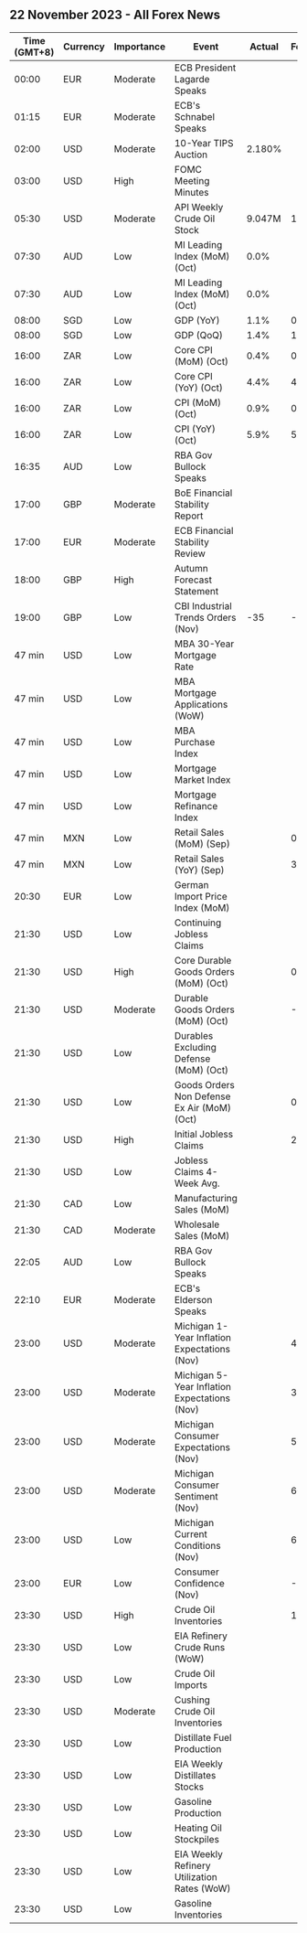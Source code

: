 ## 22 November 2023 - All Forex News

| Time (GMT+8) | Currency | Importance | Event | Actual | Forecast | Previous |
|------|----------|------------|-------|--------|----------|----------|
| 00:00 | EUR | Moderate | ECB President Lagarde Speaks |  |  |  |
| 01:15 | EUR | Moderate | ECB's Schnabel Speaks |  |  |  |
| 02:00 | USD | Moderate | 10-Year TIPS Auction | 2.180% |  | 2.094% |
| 03:00 | USD | High | FOMC Meeting Minutes |  |  |  |
| 05:30 | USD | Moderate | API Weekly Crude Oil Stock | 9.047M | 1.467M | 1.335M |
| 07:30 | AUD | Low | MI Leading Index (MoM) (Oct) | 0.0% |  | 0.1% |
| 07:30 | AUD | Low | MI Leading Index (MoM) (Oct) | 0.0% |  | 0.1% |
| 08:00 | SGD | Low | GDP (YoY) | 1.1% | 0.7% | 0.5% |
| 08:00 | SGD | Low | GDP (QoQ) | 1.4% | 1.0% | 0.1% |
| 16:00 | ZAR | Low | Core CPI (MoM) (Oct) | 0.4% | 0.3% | 0.2% |
| 16:00 | ZAR | Low | Core CPI (YoY) (Oct) | 4.4% | 4.3% | 4.5% |
| 16:00 | ZAR | Low | CPI (MoM) (Oct) | 0.9% | 0.5% | 0.6% |
| 16:00 | ZAR | Low | CPI (YoY) (Oct) | 5.9% | 5.5% | 5.4% |
| 16:35 | AUD | Low | RBA Gov Bullock Speaks |  |  |  |
| 17:00 | GBP | Moderate | BoE Financial Stability Report |  |  |  |
| 17:00 | EUR | Moderate | ECB Financial Stability Review |  |  |  |
| 18:00 | GBP | High | Autumn Forecast Statement |  |  |  |
| 19:00 | GBP | Low | CBI Industrial Trends Orders (Nov) | -35 | -25 | -26 |
| 47 min | USD | Low | MBA 30-Year Mortgage Rate |  |  | 7.61% |
| 47 min | USD | Low | MBA Mortgage Applications (WoW) |  |  | 2.8% |
| 47 min | USD | Low | MBA Purchase Index |  |  | 133.2 |
| 47 min | USD | Low | Mortgage Market Index |  |  | 170.5 |
| 47 min | USD | Low | Mortgage Refinance Index |  |  | 354.3 |
| 47 min | MXN | Low | Retail Sales (MoM) (Sep) |  | 0.3% | -0.4% |
| 47 min | MXN | Low | Retail Sales (YoY) (Sep) |  | 3.6% | 3.2% |
| 20:30 | EUR | Low | German Import Price Index (MoM) |  |  | 1.6% |
| 21:30 | USD | Low | Continuing Jobless Claims |  |  | 1,865K |
| 21:30 | USD | High | Core Durable Goods Orders (MoM) (Oct) |  | 0.1% | 0.5% |
| 21:30 | USD | Moderate | Durable Goods Orders (MoM) (Oct) |  | -3.1% | 4.7% |
| 21:30 | USD | Low | Durables Excluding Defense (MoM) (Oct) |  |  | 5.7% |
| 21:30 | USD | Low | Goods Orders Non Defense Ex Air (MoM) (Oct) |  | 0.1% | 0.6% |
| 21:30 | USD | High | Initial Jobless Claims |  | 225K | 231K |
| 21:30 | USD | Low | Jobless Claims 4-Week Avg. |  |  | 220.25K |
| 21:30 | CAD | Low | Manufacturing Sales (MoM) |  |  | 0.4% |
| 21:30 | CAD | Moderate | Wholesale Sales (MoM) |  |  | 0.4% |
| 22:05 | AUD | Low | RBA Gov Bullock Speaks |  |  |  |
| 22:10 | EUR | Moderate | ECB's Elderson Speaks |  |  |  |
| 23:00 | USD | Moderate | Michigan 1-Year Inflation Expectations (Nov) |  | 4.4% | 4.2% |
| 23:00 | USD | Moderate | Michigan 5-Year Inflation Expectations (Nov) |  | 3.2% | 3.0% |
| 23:00 | USD | Moderate | Michigan Consumer Expectations (Nov) |  | 56.9 | 59.3 |
| 23:00 | USD | Moderate | Michigan Consumer Sentiment (Nov) |  | 60.4 | 63.8 |
| 23:00 | USD | Low | Michigan Current Conditions (Nov) |  | 65.7 | 70.6 |
| 23:00 | EUR | Low | Consumer Confidence (Nov) |  | -17.6 | -17.9 |
| 23:30 | USD | High | Crude Oil Inventories |  | 1.160M | 3.592M |
| 23:30 | USD | Low | EIA Refinery Crude Runs (WoW) |  |  | 0.164M |
| 23:30 | USD | Low | Crude Oil Imports |  |  | -0.385M |
| 23:30 | USD | Moderate | Cushing Crude Oil Inventories |  |  | 1.925M |
| 23:30 | USD | Low | Distillate Fuel Production |  |  | 0.053M |
| 23:30 | USD | Low | EIA Weekly Distillates Stocks |  |  | -1.422M |
| 23:30 | USD | Low | Gasoline Production |  |  | -0.813M |
| 23:30 | USD | Low | Heating Oil Stockpiles |  |  | -0.148M |
| 23:30 | USD | Low | EIA Weekly Refinery Utilization Rates (WoW) |  |  | 0.9% |
| 23:30 | USD | Low | Gasoline Inventories |  |  | -1.540M |
